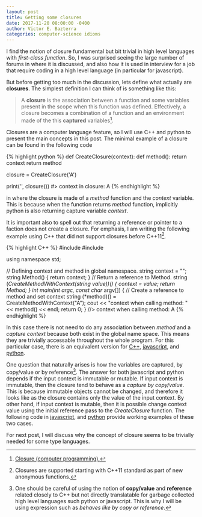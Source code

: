 ```yaml
---
layout: post
title: Getting some closures
date: 2017-11-20 08:00:00 -0400
author: Victor E. Bazterra
categories: computer-science idioms
---
```


I find the notion of closure fundamental but bit trivial in high level languages with *first-class function*. So, I was surprised seeing the large number of forums in where it is discussed, and also how it is used in interview for a job that require coding in a high level language (in particular for javascript).

But before getting too much in the discussion, lets define what actually are **closures**. The simplest definition I can think of is something like this:

> A **closure** is the association between a function and some variables present in the scope when this function was defined. Effectively, a closure becomes a combination of a function and an environment made of the this **captured** variables[^1].  

Closures are a computer language feature, so I will use C++ and python to present the main concepts in this post. The minimal example of a closure can be found in the following code

{% highlight python %}
def CreateClosure(context):
    def method():
        return context
    return method

closure = CreateClosure('A')

print('', closure())
#> context in closure: A
{% endhighlight %}

in where the closure is made of a *method* function and the *context* variable. This is because when the function returns *method* function, implicitly python is also returning capture variable *context*.

It is important also to spell out that returning a reference or pointer to a faction does not create a closure. For emphasis, I am writing the following example using C++ that did not support closures before C++11[^2].

{% highlight C++ %}
#include <iostream>
#include <sting>

using namespace std;

// Defining context and method in global namespace.
string context = "";
string Method()
{
    return context;
}
// Return a reference to Method.
string (*CreateMethodWithContext(string value))()
{
    context = value;
    return Method;
}
int main(int argc, const char* argv[])
{
    // Create a reference to method and set context
    string (*method)() = CreateMethodWithContext("A");
    cout << "context when calling method: " << method() << endl;
    return 0;
}
//> context when calling method: A
{% endhighlight %}

In this case there is not need to do any association between *method* and a *capture context* because both exist in the global name space. This means they are trivially accessable throughout the whole program. For this particular case, there is an equivalent version for [C++](https://github.com/baites/examples/blob/master/idioms/c%2B%2B/NoClosure.C), [javascript](https://github.com/baites/examples/blob/master/idioms/javascript/NoClosure.js), and [python](https://github.com/baites/examples/blob/master/idioms/python/NoClosure.py).

One question that naturally arises is how the variables are captured, by copy/value or by reference[^3]. The answer for both javascript and python depends if the input context is immutable or mutable. If input context is immutable, then the closure tend to behave as a *capture by copy/value*. This is because immutable objects cannot be changed, and therefore it looks like as the closure contains only the value of the input context. By other hand, if input context is mutable, then it is possible change context value using the initial reference pass to the *CreateClosure* function. The following code in [javascript](https://github.com/baites/examples/blob/master/idioms/javascript/SimpleClosure.js), and [python](https://github.com/baites/examples/blob/master/idioms/python/SimpleClosure.py) provide working examples of these two cases.

For next post, I will discuss why the concept of closure seems to be trivially needed for some type languages.

[^1]: [Closure (computer programming).](https://en.wikipedia.org/wiki/Closure_(computer_programming))

[^2]: Closures are supported starting with C++11 standard as part of new anonymous functions.

[^3]: One should be careful of using the notion of **copy/value** and **reference** related closely to C++ but not directly translatable for garbage collected high level languages such python or javascript. This is why I will be using expression such as *behaves like by copy or reference*.

